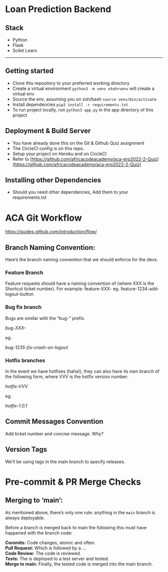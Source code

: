 # Loan Prediction Backend

## Stack
- Python
- Flask
- Scikit Learn

---

## Getting started
- Clone this repository to your preferred working directory
- Create a virtual environment `python3 -m venv otehrvenv` will create a virtual env
- Source the env, assuming you on zsh/bash `source venv/bin/activate`
- Install dependencies `pip3 install -r requirements.txt`
- To run project locally, run `python3 app.py` in the app directory of this project

## Deployment & Build Server
- You have already done this on the Git & Github Quiz assignment
- The CircleCI config is on this repo.
- Setup your project on Heroku and on CircleCI
- Refer to [https://github.com/africacodeacademy/aca-erp2022-2-Quiz](https://github.com/africacodeacademy/aca-erp2022-2-Quiz)

## Installing other Dependencies
- Should you need other dependencies, Add them to your requirements.txt

# ACA Git Workflow 

<https://guides.github.com/introduction/flow/>

## Branch Naming Convention:

Here’s the branch naming convention that we should enforce for the devs.

### Feature Branch

Feature requests should have a naming convention of (where XXX is the Shortcut ticket number). For example:
feature-XXX-<feature-description> eg.
feature-1234-add-logout-button

### Bug fix branch

Bugs are similar with the “bug-” prefix.

_bug-XXX-<bug-description>_

eg.

_bug-1235-fix-crash-on-logout_

### Hotfix branches

In the event we have hotfixes (haha!), they can also have its own branch of the following form, where VVV is the hotfix version number:

_hotfix-VVV_

eg.

_hotfix-1.0.1_

## Commit Messages Convention

Add ticket number and concise message. Why?

## Version Tags

We’ll be using tags in the main branch to specify releases.

# Pre-commit & PR Merge Checks

## Merging to ‘main’:

As mentioned above, there’s only one rule: anything in the `main` branch is always deployable.

Before a branch is merged back to main the following this must have happened with the branch code:

**Commits:** Code changes, atomic and often.  
**Pull Request:** Which is followed by a …  
**Code Review:** The code is reviewed.  
**Tests:** The is deployed to a test server and tested.  
**Merge to main:** Finally, the tested code is merged into the main branch.  
